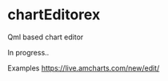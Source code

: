 # chartEditorex
Qml based chart editor

In progress..


Examples
https://live.amcharts.com/new/edit/
